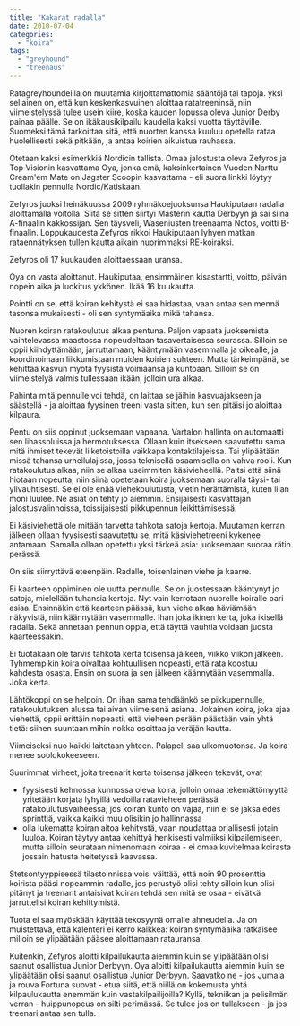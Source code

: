 ```yaml
---
title: "Kakarat radalla"
date: 2010-07-04
categories: 
  - "koira"
tags: 
  - "greyhound"
  - "treenaus"
---
```


Ratagreyhoundeilla on muutamia kirjoittamattomia sääntöjä tai tapoja. yksi sellainen on, että kun keskenkasvuinen aloittaa ratatreeninsä, niin viimeistelyssä tulee usein kiire, koska kauden lopussa oleva Junior Derby painaa päälle. Se on ikäkausikilpailu kaudella kaksi vuotta täyttäville. Suomeksi tämä tarkoittaa sitä, että nuorten kanssa kuuluu opetella rataa huolellisesti sekä pitkään, ja antaa koirien aikuistua rauhassa.

<!--more-->

Otetaan kaksi esimerkkiä Nordicin tallista. Omaa jalostusta oleva Zefyros ja Top Visionin kasvattama Oya, jonka emä, kaksinkertainen Vuoden Narttu Cream'em Mate on Jagster Scoopin kasvattama - eli suora linkki löytyy tuollakin pennulla Nordic/Katiskaan.

Zefyros juoksi heinäkuussa 2009 ryhmäkoejuoksunsa Haukiputaan radalla aloittamalla voitolla. Siitä se sitten siirtyi Masterin kautta Derbyyn ja sai siinä A-finaalin kakkossijan. Sen täysveli, Waseniusten treenaama Notos, voitti B-finaalin. Loppukaudesta Zefyros rikkoi Haukiputaan lyhyen matkan rataennätyksen tullen kautta aikain nuorimmaksi RE-koiraksi.

Zefyros oli 17 kuukauden aloittaessaan uransa.

Oya on vasta aloittanut. Haukiputaa, ensimmäinen kisastartti, voitto, päivän nopein aika ja luokitus ykkönen. Ikää 16 kuukautta.

Pointti on se, että koiran kehitystä ei saa hidastaa, vaan antaa sen mennä tasonsa mukaisesti - oli sen syntymäaika mikä tahansa.

Nuoren koiran ratakoulutus alkaa pentuna. Paljon vapaata juoksemista vaihtelevassa maastossa nopeudeltaan tasavertaisessa seurassa. Silloin se oppii kiihdyttämään, jarruttamaan, kääntymään vasemmalla ja oikealle, ja koordinoimaan liikkumistaan muiden koirien suhteen. Mutta tärkeimpänä, se kehittää kasvun myötä fyysistä voimaansa ja kuntoaan. Silloin se on viimeistelyä valmis tullessaan ikään, jolloin ura alkaa.

Pahinta mitä pennulle voi tehdä, on laittaa se jäihin kasvuajakseen ja säästellä - ja aloittaa fyysinen treeni vasta sitten, kun sen pitäisi jo aloittaa kilpaura.

Pentu on siis oppinut juoksemaan vapaana. Vartalon hallinta on automaatti sen lihassoluissa ja hermotuksessa. Ollaan kuin itsekseen saavutettu sama mitä ihmiset tekevät liiketoistoilla vaikkapa kontaktilajeissa. Tai ylipäätään missä tahansa urheilulajissa, jossa teknisellä osaamisella on vahva rooli. Kun ratakoulutus alkaa, niin se alkaa useimmiten käsivieheellä. Paitsi että siinä hiotaan nopeutta, niin siinä opetetaan koira juoksemaan suoralla täysi- tai ylivauhtisesti. Se ei ole enää viehekoulutusta, vietin herättämistä, kuten liian moni luulee. Ne asiat on tehty jo aiemmin. Ensijaisesti kasvattajan jalostusvalinnoissa, toissijaisesti pikkupennun leikittämisessä.

Ei käsiviehettä ole mitään tarvetta tahkota satoja kertoja. Muutaman kerran jälkeen ollaan fyysisesti saavutettu se, mitä käsiviehetreeni kykenee antamaan. Samalla ollaan opetettu yksi tärkeä asia: juoksemaan suoraa rätin perässä.

On siis siirryttävä eteenpäin. Radalle, toisenlainen viehe ja kaarre.

Ei kaarteen oppiminen ole uutta pennulle. Se on juostessaan kääntynyt jo satoja, mielellään tuhansia kertoja. Nyt vain kerrotaan nuorelle koiralle pari asiaa. Ensinnäkin että kaarteen päässä, kun viehe alkaa häviämään näkyvistä, niin käännytään vasemmalle. Ihan joka ikinen kerta, joka ikisellä radalla. Sekä annetaan pennun oppia, että täyttä vauhtia voidaan juosta kaarteessakin.

Ei tuotakaan ole tarvis tahkota kerta toisensa jälkeen, viikko viikon jälkeen. Tyhmempikin koira oivaltaa kohtuullisen nopeasti, että rata koostuu kahdesta osasta. Ensin on suora ja sen jälkeen käännytään vasemmalla. Joka kerta.

Lähtökoppi on se helpoin. On ihan sama tehdäänkö se pikkupennulle, ratakoulutuksen alussa tai aivan viimeisenä asiana. Jokainen koira, joka ajaa viehettä, oppii erittäin nopeasti, että vieheen perään päästään vain yhtä tietä: siihen suuntaan mihin nokka osoittaa ja veräjän kautta.

Viimeiseksi nuo kaikki laitetaan yhteen. Palapeli saa ulkomuotonsa. Ja koira menee soolokokeeseen.

Suurimmat virheet, joita treenarit kerta toisensa jälkeen tekevät, ovat

- fyysisesti kehnossa kunnossa oleva koira, jolloin omaa tekemättömyyttä yritetään korjata lyhyillä vedoilla ratavieheen perässä ratakoulutusvaiheessa; jos koiran kunto on vajaa, niin ei se jaksa edes sprinttiä, vaikka kaikki muu olisikin jo hallinnassa
- olla lukematta koiran aitoa kehitystä, vaan noudattaa orjallisesti jotain luuloa. Koiran täytyy antaa kehittyä henkisesti valmiiksi kilpailemiseen, mutta silloin seurataan nimenomaan koiraa - ei omaa kuvitelmaa koirasta jossain hatusta heitetyssä kaavassa.

Stetsontyyppisessä tilastoinnissa voisi väittää, että noin 90 prosenttia koirista pääsi nopeammin radalle, jos perustyö olisi tehty silloin kun olisi pitänyt ja treenarit antaisivat koiran tehdä sen mitä se osaa - eivätkä jarruttelisi koiran kehittymistä.

Tuota ei saa myöskään käyttää tekosyynä omalle ahneudella. Ja on muistettava, että kalenteri ei kerro kaikkea: koiran syntymäaika ratkaisee milloin se ylipäätään pääsee aloittamaan ratauransa.

Kuitenkin, Zefyros aloitti kilpailukautta aiemmin kuin se ylipäätään olisi saanut osallistua Junior Derbyyn. Oya aloitti kilpailukautta aiemmin kuin se ylipäätään olisi saanut osallistua Junior Derbyyn. Saavatko ne - jos Jumala ja rouva Fortuna suovat - etua siitä, että niillä on kokemusta yhtä kilpaulukautta enemmän kuin vastakilpailijoilla? Kyllä, tekniikan ja pelisilmän verran - huippunopeus on silti perimässä. Se tulee jos on tullakseen - ja jos treenari antaa sen tulla.
